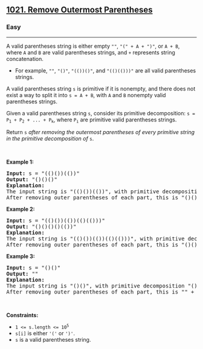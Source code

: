 <h2><a href="https://leetcode.com/problems/remove-outermost-parentheses/">1021. Remove Outermost Parentheses</a></h2><h3>Easy</h3><hr><div style="user-select: auto;"><p style="user-select: auto;">A valid parentheses string is either empty <code style="user-select: auto;">""</code>, <code style="user-select: auto;">"(" + A + ")"</code>, or <code style="user-select: auto;">A + B</code>, where <code style="user-select: auto;">A</code> and <code style="user-select: auto;">B</code> are valid parentheses strings, and <code style="user-select: auto;">+</code> represents string concatenation.</p>

<ul style="user-select: auto;">
	<li style="user-select: auto;">For example, <code style="user-select: auto;">""</code>, <code style="user-select: auto;">"()"</code>, <code style="user-select: auto;">"(())()"</code>, and <code style="user-select: auto;">"(()(()))"</code> are all valid parentheses strings.</li>
</ul>

<p style="user-select: auto;">A valid parentheses string <code style="user-select: auto;">s</code> is primitive if it is nonempty, and there does not exist a way to split it into <code style="user-select: auto;">s = A + B</code>, with <code style="user-select: auto;">A</code> and <code style="user-select: auto;">B</code> nonempty valid parentheses strings.</p>

<p style="user-select: auto;">Given a valid parentheses string <code style="user-select: auto;">s</code>, consider its primitive decomposition: <code style="user-select: auto;">s = P<sub style="user-select: auto;">1</sub> + P<sub style="user-select: auto;">2</sub> + ... + P<sub style="user-select: auto;">k</sub></code>, where <code style="user-select: auto;">P<sub style="user-select: auto;">i</sub></code> are primitive valid parentheses strings.</p>

<p style="user-select: auto;">Return <code style="user-select: auto;">s</code> <em style="user-select: auto;">after removing the outermost parentheses of every primitive string in the primitive decomposition of </em><code style="user-select: auto;">s</code>.</p>

<p style="user-select: auto;">&nbsp;</p>
<p style="user-select: auto;"><strong class="example" style="user-select: auto;">Example 1:</strong></p>

<pre style="user-select: auto;"><strong style="user-select: auto;">Input:</strong> s = "(()())(())"
<strong style="user-select: auto;">Output:</strong> "()()()"
<strong style="user-select: auto;">Explanation:</strong> 
The input string is "(()())(())", with primitive decomposition "(()())" + "(())".
After removing outer parentheses of each part, this is "()()" + "()" = "()()()".
</pre>

<p style="user-select: auto;"><strong class="example" style="user-select: auto;">Example 2:</strong></p>

<pre style="user-select: auto;"><strong style="user-select: auto;">Input:</strong> s = "(()())(())(()(()))"
<strong style="user-select: auto;">Output:</strong> "()()()()(())"
<strong style="user-select: auto;">Explanation:</strong> 
The input string is "(()())(())(()(()))", with primitive decomposition "(()())" + "(())" + "(()(()))".
After removing outer parentheses of each part, this is "()()" + "()" + "()(())" = "()()()()(())".
</pre>

<p style="user-select: auto;"><strong class="example" style="user-select: auto;">Example 3:</strong></p>

<pre style="user-select: auto;"><strong style="user-select: auto;">Input:</strong> s = "()()"
<strong style="user-select: auto;">Output:</strong> ""
<strong style="user-select: auto;">Explanation:</strong> 
The input string is "()()", with primitive decomposition "()" + "()".
After removing outer parentheses of each part, this is "" + "" = "".
</pre>

<p style="user-select: auto;">&nbsp;</p>
<p style="user-select: auto;"><strong style="user-select: auto;">Constraints:</strong></p>

<ul style="user-select: auto;">
	<li style="user-select: auto;"><code style="user-select: auto;">1 &lt;= s.length &lt;= 10<sup style="user-select: auto;">5</sup></code></li>
	<li style="user-select: auto;"><code style="user-select: auto;">s[i]</code> is either <code style="user-select: auto;">'('</code> or <code style="user-select: auto;">')'</code>.</li>
	<li style="user-select: auto;"><code style="user-select: auto;">s</code> is a valid parentheses string.</li>
</ul>
</div>